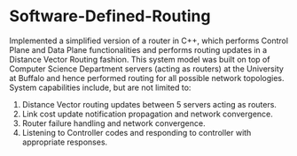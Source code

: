 # Software-Defined-Routing
Implemented a simplified version of a router in C++, which performs Control Plane and Data Plane functionalities and performs routing updates in a Distance Vector Routing fashion. This system model was built on top of Computer Science Department servers (acting as routers) at the University at Buffalo and hence performed routing for all possible network topologies. System capabilities include, but are not limited to:

1. Distance Vector routing updates between 5 servers acting as routers.
2. Link cost update notification propagation and network convergence.
3. Router failure handling and network convergence.
4. Listening to Controller codes and responding to controller with appropriate responses.
